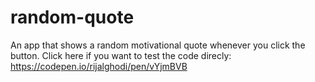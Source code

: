 # random-quote
An app that shows a random motivational quote whenever you click the button. Click here if you want to test the code direcly: https://codepen.io/rijalghodi/pen/vYjmBVB
